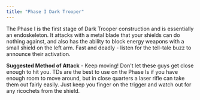 ```yaml
---
title: "Phase I Dark Trooper"
---
```


The Phase I is the first stage of Dark Trooper construction and is essentially an endoskeleton. It attacks with a metal blade that your shields can do nothing against, and also has the ability to block energy weapons with a small shield on the left arm. Fast and deadly - listen for the tell-tale buzz to announce their activation.

**Suggested Method of Attack** - Keep moving! Don't let these guys get close enough to hit you. TDs are the best to use on the Phase Is if you have enough room to move around, but in close quarters a laser rifle can take them out fairly easily. Just keep you finger on the trigger and watch out for any ricochets from the shield.